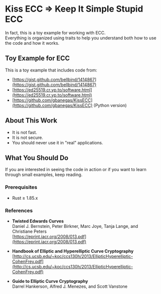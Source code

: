 # Kiss ECC ⇒ Keep It Simple Stupid ECC

In fact, this is a toy example for working with ECC.  
Everything is organized using traits to help you understand both how to use the code and how it works.

## Toy Example for ECC

This is a toy example that includes code from:

* [https://gist.github.com/bellbind/1414867](https://gist.github.com/bellbind/1414867)
* [https://ed25519.cr.yp.to/software.html](https://ed25519.cr.yp.to/software.html)
* [https://github.com/gbanegas/KissECC](https://github.com/gbanegas/KissECC) (Python version)

## About This Work

* It is not fast.
* It is not secure.
* You should never use it in "real" applications.

## What You Should Do

If you are interested in seeing the code in action or if you want to learn through small examples, keep reading.

### Prerequisites

* Rust ≥ 1.85.x

### References

* **Twisted Edwards Curves**  
  Daniel J. Bernstein, Peter Birkner, Marc Joye, Tanja Lange, and Christiane Peters  
  [https://eprint.iacr.org/2008/013.pdf](https://eprint.iacr.org/2008/013.pdf)
  
* **Handbook of Elliptic and Hyperelliptic Curve Cryptography**  
  [http://cs.ucsb.edu/~koc/ccs130h/2013/EllipticHyperelliptic-CohenFrey.pdf](http://cs.ucsb.edu/~koc/ccs130h/2013/EllipticHyperelliptic-CohenFrey.pdf)
  
* **Guide to Elliptic Curve Cryptography**  
  Darrel Hankerson, Alfred J. Menezes, and Scott Vanstone


